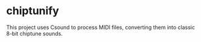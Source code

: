 # chiptunify
This project uses Csound to process MIDI files, converting them into classic 8-bit chiptune sounds.
